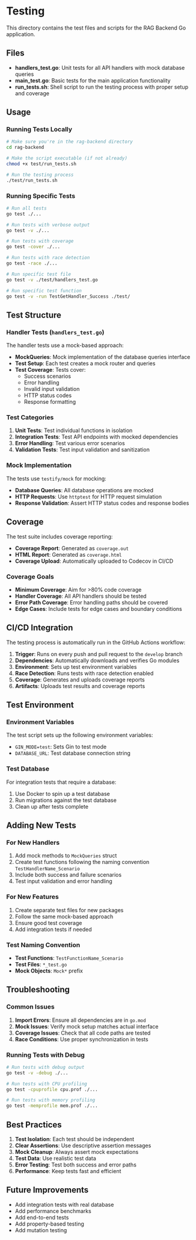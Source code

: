 # Testing

This directory contains the test files and scripts for the RAG Backend Go application.

## Files

- **handlers_test.go**: Unit tests for all API handlers with mock database queries
- **main_test.go**: Basic tests for the main application functionality
- **run_tests.sh**: Shell script to run the testing process with proper setup and coverage

## Usage

### Running Tests Locally

```bash
# Make sure you're in the rag-backend directory
cd rag-backend

# Make the script executable (if not already)
chmod +x test/run_tests.sh

# Run the testing process
./test/run_tests.sh
```

### Running Specific Tests

```bash
# Run all tests
go test ./...

# Run tests with verbose output
go test -v ./...

# Run tests with coverage
go test -cover ./...

# Run tests with race detection
go test -race ./...

# Run specific test file
go test -v ./test/handlers_test.go

# Run specific test function
go test -v -run TestGetHandler_Success ./test/
```

## Test Structure

### Handler Tests (`handlers_test.go`)

The handler tests use a mock-based approach:

- **MockQueries**: Mock implementation of the database queries interface
- **Test Setup**: Each test creates a mock router and queries
- **Test Coverage**: Tests cover:
  - Success scenarios
  - Error handling
  - Invalid input validation
  - HTTP status codes
  - Response formatting

### Test Categories

1. **Unit Tests**: Test individual functions in isolation
2. **Integration Tests**: Test API endpoints with mocked dependencies
3. **Error Handling**: Test various error scenarios
4. **Validation Tests**: Test input validation and sanitization

### Mock Implementation

The tests use `testify/mock` for mocking:

- **Database Queries**: All database operations are mocked
- **HTTP Requests**: Use `httptest` for HTTP request simulation
- **Response Validation**: Assert HTTP status codes and response bodies

## Coverage

The test suite includes coverage reporting:

- **Coverage Report**: Generated as `coverage.out`
- **HTML Report**: Generated as `coverage.html`
- **Coverage Upload**: Automatically uploaded to Codecov in CI/CD

### Coverage Goals

- **Minimum Coverage**: Aim for >80% code coverage
- **Handler Coverage**: All API handlers should be tested
- **Error Path Coverage**: Error handling paths should be covered
- **Edge Cases**: Include tests for edge cases and boundary conditions

## CI/CD Integration

The testing process is automatically run in the GitHub Actions workflow:

1. **Trigger**: Runs on every push and pull request to the `develop` branch
2. **Dependencies**: Automatically downloads and verifies Go modules
3. **Environment**: Sets up test environment variables
4. **Race Detection**: Runs tests with race detection enabled
5. **Coverage**: Generates and uploads coverage reports
6. **Artifacts**: Uploads test results and coverage reports

## Test Environment

### Environment Variables

The test script sets up the following environment variables:

- `GIN_MODE=test`: Sets Gin to test mode
- `DATABASE_URL`: Test database connection string

### Test Database

For integration tests that require a database:

1. Use Docker to spin up a test database
2. Run migrations against the test database
3. Clean up after tests complete

## Adding New Tests

### For New Handlers

1. Add mock methods to `MockQueries` struct
2. Create test functions following the naming convention `TestHandlerName_Scenario`
3. Include both success and failure scenarios
4. Test input validation and error handling

### For New Features

1. Create separate test files for new packages
2. Follow the same mock-based approach
3. Ensure good test coverage
4. Add integration tests if needed

### Test Naming Convention

- **Test Functions**: `TestFunctionName_Scenario`
- **Test Files**: `*_test.go`
- **Mock Objects**: `Mock*` prefix

## Troubleshooting

### Common Issues

1. **Import Errors**: Ensure all dependencies are in `go.mod`
2. **Mock Issues**: Verify mock setup matches actual interface
3. **Coverage Issues**: Check that all code paths are tested
4. **Race Conditions**: Use proper synchronization in tests

### Running Tests with Debug

```bash
# Run tests with debug output
go test -v -debug ./...

# Run tests with CPU profiling
go test -cpuprofile cpu.prof ./...

# Run tests with memory profiling
go test -memprofile mem.prof ./...
```

## Best Practices

1. **Test Isolation**: Each test should be independent
2. **Clear Assertions**: Use descriptive assertion messages
3. **Mock Cleanup**: Always assert mock expectations
4. **Test Data**: Use realistic test data
5. **Error Testing**: Test both success and error paths
6. **Performance**: Keep tests fast and efficient

## Future Improvements

- Add integration tests with real database
- Add performance benchmarks
- Add end-to-end tests
- Add property-based testing
- Add mutation testing 